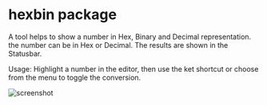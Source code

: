 # hexbin package

A tool helps to show a number in Hex, Binary and Decimal representation. the
number can be in Hex or Decimal. The results are shown in the Statusbar.

Usage:
Highlight a number in the editor, then use the ket shortcut or choose from the
menu to toggle the conversion.

![screenshot](https://github.com/zaidt/hexbin/blob/master/resources/hexbin.png?raw=true)
